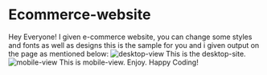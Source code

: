 # Ecommerce-website
Hey Everyone!
I given e-commerce website, you can change some styles and fonts as well as designs this is the sample for you 
and i given output on the page as mentioned below:
![desktop-view](https://github.com/jaiprakashoffcl/Ecommerce-website/assets/126840211/4437df47-d970-4b83-b297-2875b39bd0bd)
This is the desktop-site.
![mobile-view](https://github.com/jaiprakashoffcl/Ecommerce-website/assets/126840211/6f646b66-9a83-4653-9b66-64d34e412124)
This is mobile-view.
Enjoy.
Happy Coding!
